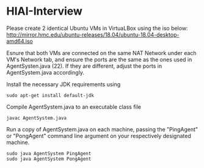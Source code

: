 # HIAI-Interview
Please create 2 identical Ubuntu VMs in VirtuaLBox using the iso below:
http://mirror.hmc.edu/ubuntu-releases/18.04/ubuntu-18.04-desktop-amd64.iso

Esnure that both VMs are connected on the same NAT Network under each VM's Network tab, and ensure the ports are the same as the ones used in AgentSysten.java (22). If they are different, adjust the ports in AgentSystem.java accordingly.

Install the necessary JDK requirements using 
```
sudo apt-get install default-jdk
```
Compile AgentSystem.java to an executable class file
```
javac AgentSystem.java
```
Run a copy of AgentSystem.java on each machine, passing the "PingAgent" or "PongAgent" command line argument on your respectively designated machine.
```
sudo java AgentSystem PingAgent
sudo java AgentSystem PongAgent
```
